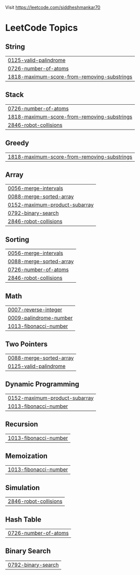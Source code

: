 Visit https://leetcode.com/siddheshmankar70

<!---LeetCode Topics Start-->
# LeetCode Topics
## String
|  |
| ------- |
| [0125-valid-palindrome](https://github.com/SiddheshMankar/leetcode/tree/master/0125-valid-palindrome) |
| [0726-number-of-atoms](https://github.com/SiddheshMankar/leetcode/tree/master/0726-number-of-atoms) |
| [1818-maximum-score-from-removing-substrings](https://github.com/SiddheshMankar/leetcode/tree/master/1818-maximum-score-from-removing-substrings) |
## Stack
|  |
| ------- |
| [0726-number-of-atoms](https://github.com/SiddheshMankar/leetcode/tree/master/0726-number-of-atoms) |
| [1818-maximum-score-from-removing-substrings](https://github.com/SiddheshMankar/leetcode/tree/master/1818-maximum-score-from-removing-substrings) |
| [2846-robot-collisions](https://github.com/SiddheshMankar/leetcode/tree/master/2846-robot-collisions) |
## Greedy
|  |
| ------- |
| [1818-maximum-score-from-removing-substrings](https://github.com/SiddheshMankar/leetcode/tree/master/1818-maximum-score-from-removing-substrings) |
## Array
|  |
| ------- |
| [0056-merge-intervals](https://github.com/SiddheshMankar/leetcode/tree/master/0056-merge-intervals) |
| [0088-merge-sorted-array](https://github.com/SiddheshMankar/leetcode/tree/master/0088-merge-sorted-array) |
| [0152-maximum-product-subarray](https://github.com/SiddheshMankar/leetcode/tree/master/0152-maximum-product-subarray) |
| [0792-binary-search](https://github.com/SiddheshMankar/leetcode/tree/master/0792-binary-search) |
| [2846-robot-collisions](https://github.com/SiddheshMankar/leetcode/tree/master/2846-robot-collisions) |
## Sorting
|  |
| ------- |
| [0056-merge-intervals](https://github.com/SiddheshMankar/leetcode/tree/master/0056-merge-intervals) |
| [0088-merge-sorted-array](https://github.com/SiddheshMankar/leetcode/tree/master/0088-merge-sorted-array) |
| [0726-number-of-atoms](https://github.com/SiddheshMankar/leetcode/tree/master/0726-number-of-atoms) |
| [2846-robot-collisions](https://github.com/SiddheshMankar/leetcode/tree/master/2846-robot-collisions) |
## Math
|  |
| ------- |
| [0007-reverse-integer](https://github.com/SiddheshMankar/leetcode/tree/master/0007-reverse-integer) |
| [0009-palindrome-number](https://github.com/SiddheshMankar/leetcode/tree/master/0009-palindrome-number) |
| [1013-fibonacci-number](https://github.com/SiddheshMankar/leetcode/tree/master/1013-fibonacci-number) |
## Two Pointers
|  |
| ------- |
| [0088-merge-sorted-array](https://github.com/SiddheshMankar/leetcode/tree/master/0088-merge-sorted-array) |
| [0125-valid-palindrome](https://github.com/SiddheshMankar/leetcode/tree/master/0125-valid-palindrome) |
## Dynamic Programming
|  |
| ------- |
| [0152-maximum-product-subarray](https://github.com/SiddheshMankar/leetcode/tree/master/0152-maximum-product-subarray) |
| [1013-fibonacci-number](https://github.com/SiddheshMankar/leetcode/tree/master/1013-fibonacci-number) |
## Recursion
|  |
| ------- |
| [1013-fibonacci-number](https://github.com/SiddheshMankar/leetcode/tree/master/1013-fibonacci-number) |
## Memoization
|  |
| ------- |
| [1013-fibonacci-number](https://github.com/SiddheshMankar/leetcode/tree/master/1013-fibonacci-number) |
## Simulation
|  |
| ------- |
| [2846-robot-collisions](https://github.com/SiddheshMankar/leetcode/tree/master/2846-robot-collisions) |
## Hash Table
|  |
| ------- |
| [0726-number-of-atoms](https://github.com/SiddheshMankar/leetcode/tree/master/0726-number-of-atoms) |
## Binary Search
|  |
| ------- |
| [0792-binary-search](https://github.com/SiddheshMankar/leetcode/tree/master/0792-binary-search) |
<!---LeetCode Topics End-->